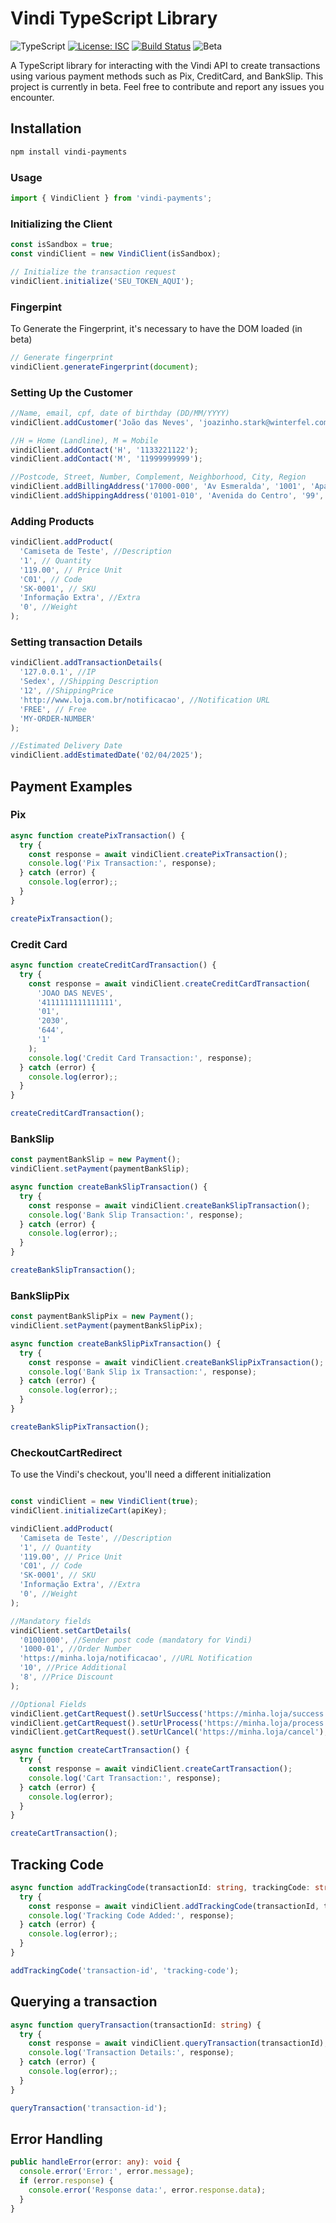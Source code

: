 # Vindi TypeScript Library

![TypeScript](https://img.shields.io/badge/TypeScript-5.0-blue.svg)
[![License: ISC](https://img.shields.io/badge/License-ISC-yellow.svg)](https://opensource.org/license/isc-license-txt)
[![Build Status](https://github.com/bizcommerce/vindi-sdk-typescript/actions/workflows/test.yml/badge.svg)](https://github.com/bizcommerce/vindi-sdk-typescript/actions)
![Beta](https://img.shields.io/badge/status-beta-yellow)




A TypeScript library for interacting with the Vindi API to create transactions using various payment methods such as Pix, CreditCard, and BankSlip.
This project is currently in beta. Feel free to contribute and report any issues you encounter.

## Installation

```bash
npm install vindi-payments
```

### Usage

```typescript
import { VindiClient } from 'vindi-payments';
```

### Initializing the Client

```typescript
const isSandbox = true;
const vindiClient = new VindiClient(isSandbox);

// Initialize the transaction request
vindiClient.initialize('SEU_TOKEN_AQUI');

```

### Fingerpint  
To Generate the Fingerprint, it's necessary to have the DOM loaded (in beta)  

```typescript
// Generate fingerprint
vindiClient.generateFingerprint(document);
```

### Setting Up the Customer

```typescript
//Name, email, cpf, date of birthday (DD/MM/YYYY)
vindiClient.addCustomer('João das Neves', 'joazinho.stark@winterfel.com', '50235335142', '01/01/1990');

//H = Home (Landline), M = Mobile
vindiClient.addContact('H', '1133221122');
vindiClient.addContact('M', '11999999999');

//Postcode, Street, Number, Complement, Neighborhood, City, Region
vindiClient.addBillingAddress('17000-000', 'Av Esmeralda', '1001', 'Apartamento 3', 'Jd Esmeralda', 'Marilia', 'SP');
vindiClient.addShippingAddress('01001-010', 'Avenida do Centro', '99', 'Sala 602', 'Centro', 'São Paulo', 'SP');

```


### Adding Products

```typescript
vindiClient.addProduct(
  'Camiseta de Teste', //Description
  '1', // Quantity
  '119.00', // Price Unit
  'C01', // Code
  'SK-0001', // SKU
  'Informação Extra', //Extra
  '0', //Weight
);

``` 

### Setting transaction Details

```typescript
vindiClient.addTransactionDetails(
  '127.0.0.1', //IP
  'Sedex', //Shipping Description
  '12', //ShippingPrice
  'http://www.loja.com.br/notificacao', //Notification URL
  'FREE', // Free
  'MY-ORDER-NUMBER'
);

//Estimated Delivery Date
vindiClient.addEstimatedDate('02/04/2025');

```


## Payment Examples

### Pix
```typescript
async function createPixTransaction() {
  try {
    const response = await vindiClient.createPixTransaction();
    console.log('Pix Transaction:', response);
  } catch (error) {
    console.log(error);;
  }
}

createPixTransaction();
```

### Credit Card

```typescript
async function createCreditCardTransaction() {
  try {
    const response = await vindiClient.createCreditCardTransaction(
      'JOAO DAS NEVES',
      '4111111111111111',
      '01',
      '2030',
      '644',
      '1'
    );
    console.log('Credit Card Transaction:', response);
  } catch (error) {
    console.log(error);;
  }
}

createCreditCardTransaction();
```

### BankSlip

```typescript
const paymentBankSlip = new Payment();
vindiClient.setPayment(paymentBankSlip);

async function createBankSlipTransaction() {
  try {
    const response = await vindiClient.createBankSlipTransaction();
    console.log('Bank Slip Transaction:', response);
  } catch (error) {
    console.log(error);;
  }
}

createBankSlipTransaction();

```

### BankSlipPix

```typescript
const paymentBankSlipPix = new Payment();
vindiClient.setPayment(paymentBankSlipPix);

async function createBankSlipPixTransaction() {
  try {
    const response = await vindiClient.createBankSlipPixTransaction();
    console.log('Bank Slip ìx Transaction:', response);
  } catch (error) {
    console.log(error);;
  }
}

createBankSlipPixTransaction();

```

### CheckoutCartRedirect
To use the Vindi's checkout, you'll need a different initialization

```typescript

const vindiClient = new VindiClient(true);
vindiClient.initializeCart(apiKey);

vindiClient.addProduct(
  'Camiseta de Teste', //Description
  '1', // Quantity
  '119.00', // Price Unit
  'C01', // Code
  'SK-0001', // SKU
  'Informação Extra', //Extra
  '0', //Weight
);

//Mandatory fields
vindiClient.setCartDetails(
  '01001000', //Sender post code (mandatory for Vindi)
  '1000-01', //Order Number
  'https://minha.loja/notificacao', //URL Notification
  '10', //Price Additional
  '8', //Price Discount 
);

//Optional Fields
vindiClient.getCartRequest().setUrlSuccess('https://minha.loja/success'); //Payment Confirmed
vindiClient.getCartRequest().setUrlProcess('https://minha.loja/process'); //Waiting Payment
vindiClient.getCartRequest().setUrlCancel('https://minha.loja/cancel'); //Canceled

async function createCartTransaction() {
  try {
    const response = await vindiClient.createCartTransaction();
    console.log('Cart Transaction:', response);
  } catch (error) {
    console.log(error);
  }
}

createCartTransaction();

```


## Tracking Code

```typescript
async function addTrackingCode(transactionId: string, trackingCode: string) {
  try {
    const response = await vindiClient.addTrackingCode(transactionId, trackingCode);
    console.log('Tracking Code Added:', response);
  } catch (error) {
    console.log(error);;
  }
}

addTrackingCode('transaction-id', 'tracking-code');
```

## Querying a transaction

```typescript
async function queryTransaction(transactionId: string) {
  try {
    const response = await vindiClient.queryTransaction(transactionId);
    console.log('Transaction Details:', response);
  } catch (error) {
    console.log(error);;
  }
}

queryTransaction('transaction-id');
```

## Error Handling

```typescript
public handleError(error: any): void {
  console.error('Error:', error.message);
  if (error.response) {
    console.error('Response data:', error.response.data);
  }
}
``` 